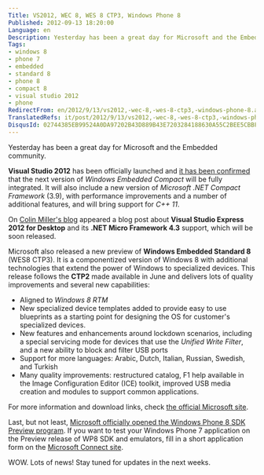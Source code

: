 ```yaml
---
Title: VS2012, WEC 8, WES 8 CTP3, Windows Phone 8
Published: 2012-09-13 18:20:00
Language: en
Description: Yesterday has been a great day for Microsoft and the Embedded community. Visual Studio 2012 has been officially launched and it has been confirmed that the next version of Windows Embedded Compact will be fully integrated. It will also include a new version of Microsoft .NET Compact Framework (3.9), with performance improvements and a number of additional features, and will bring support for C 11 . On Colin Miller's blog appeared a blog post about Visual Studio Express 2012 for Desktop and its .NET Micro Framework 4.3 support, which will be soon released. Microsoft also released a new preview of Windows Embedded Standard 8 (WES8 CTP3).
Tags:
- windows 8
- phone 7
- embedded
- standard 8
- phone 8
- compact 8
- visual studio 2012
- phone
RedirectFrom: en/2012/9/13/vs2012,-wec-8,-wes-8-ctp3,-windows-phone-8.aspx
TranslatedRefs: it/post/2012/9/13/vs2012,-wec-8,-wes-8-ctp3,-windows-phone-8.md
DisqusId: 02744385EB99524A0DA97202B43D889B43E7203284188630A55C2BEE5CBBFADF
---
```

Yesterday has been a great day for Microsoft and the Embedded community.

**Visual Studio 2012** has been officially launched and <a href="http://visualstudiolaunchstaging.social27.com/vs2012vle/Theater?sid=1776" target="_blank">it has been confirmed</a> that the next version of *Windows Embedded Compact* will be fully integrated. It will also include a new version of *Microsoft .NET Compact Framework* (3.9), with performance improvements and a number of additional features, and will bring support for *C++ 11*.

On <a href="http://blogs.msdn.com/b/netmfteam/archive/2012/09/12/on-going-vs-express-support.aspx" target="_blank">Colin Miller's blog</a> appeared a blog post about **Visual Studio Express 2012 for Desktop** and its **.NET Micro Framework 4.3** support, which will be soon released.

Microsoft also released a new preview of **Windows Embedded Standard 8** (WES8 CTP3). It is a componentized version of Windows 8 with additional technologies that extend the power of Windows to specialized devices. This release follows the **CTP2** made available in June and delivers lots of quality improvements and several new capabilities:

*   Aligned to *Windows 8 RTM*
*   New specialized device templates added to provide easy to use
blueprints as a starting point for designing the OS for customer's
specialized devices.
*   New features and enhancements around lockdown scenarios,
including a special servicing mode for devices that use the
    *Unified Write Filter*, and a new ability to block and
filter USB ports
*   Support for more languages: Arabic, Dutch, Italian, Russian,
Swedish, and Turkish
*   Many quality improvements: restructured catalog, F1 help
available in the Image Configuration Editor (ICE) toolkit, improved
USB media creation and modules to support common applications.

For more information and download links, check <a href="http://www.microsoft.com/windowsembedded/en-us/evaluate/windows-embedded-standard-8-ctp.aspx" target="_blank">the official Microsoft site</a>.

Last, but not least, <a href="http://windowsteamblog.com/windows_phone/b/wpdev/archive/2012/09/12/windows-phone-8-sdk-preview-program-is-now-open.aspx" target="_blank">Microsoft officially opened the Windows Phone 8 SDK Preview program</a>. If you want to test your Windows Phone 7 application on the Preview release of WP8 SDK and emulators, fill in a short application form on the <a href="https://connect.microsoft.com/site1185/Survey/NominationSurvey.aspx?SurveyID=14654&ProgramID=7832" target="_blank">Microsoft Connect site</a>.

WOW. Lots of news! Stay tuned for updates in the next weeks.